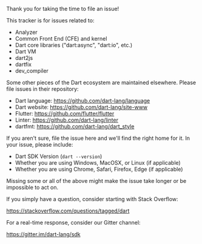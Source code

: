 Thank you for taking the time to file an issue!

This tracker is for issues related to:

* Analyzer
* Common Front End (CFE) and kernel
* Dart core libraries ("dart:async", "dart:io", etc.)
* Dart VM
* dart2js
* dartfix
* dev_compiler

Some other pieces of the Dart ecosystem are maintained elsewhere. Please
file issues in their repository:

* Dart language: https://github.com/dart-lang/language
* Dart website: https://github.com/dart-lang/site-www
* Flutter: https://github.com/flutter/flutter
* Linter: https://github.com/dart-lang/linter
* dartfmt: https://github.com/dart-lang/dart_style

If you aren't sure, file the issue here and we'll find the right home for it.
In your issue, please include:

* Dart SDK Version (`dart --version`)
* Whether you are using Windows, MacOSX, or Linux (if applicable)
* Whether you are using Chrome, Safari, Firefox, Edge (if applicable)

Missing some or all of the above might make the issue take longer or be
impossible to act on.

If you simply have a question, consider starting with Stack Overflow:

https://stackoverflow.com/questions/tagged/dart

For a real-time response, consider our Gitter channel:

https://gitter.im/dart-lang/sdk
